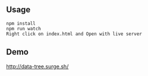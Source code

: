 
## Usage

```
npm install
npm run watch
Right click on index.html and Open with live server
```
## Demo
http://data-tree.surge.sh/

